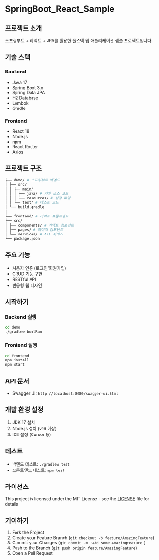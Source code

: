 # SpringBoot_React_Sample

## 프로젝트 소개
스프링부트 + 리액트 + JPA를 활용한 풀스택 웹 애플리케이션 샘플 프로젝트입니다.

## 기술 스택
### Backend
- Java 17
- Spring Boot 3.x
- Spring Data JPA
- H2 Database
- Lombok
- Gradle

### Frontend
- React 18
- Node.js
- npm
- React Router
- Axios

## 프로젝트 구조
```bash
├── demo/ # 스프링부트 백엔드
│ ├── src/
│ │ ├── main/
│ │ │ ├── java/ # 자바 소스 코드
│ │ │ └── resources/ # 설정 파일
│ │ └── test/ # 테스트 코드
│ └── build.gradle
│
└── frontend/ # 리액트 프론트엔드
├── src/
│ ├── components/ # 리액트 컴포넌트
│ ├── pages/ # 페이지 컴포넌트
│ └── services/ # API 서비스
└── package.json
```

## 주요 기능
- 사용자 인증 (로그인/회원가입)
- CRUD 기능 구현
- RESTful API
- 반응형 웹 디자인

## 시작하기

### Backend 실행
```bash
cd demo
./gradlew bootRun
```

### Frontend 실행
```bash
cd frontend
npm install
npm start
```

## API 문서
- Swagger UI: `http://localhost:8080/swagger-ui.html`

## 개발 환경 설정
1. JDK 17 설치
2. Node.js 설치 (v16 이상)
3. IDE 설정 (Cursor 등)

## 테스트
- 백엔드 테스트: `./gradlew test`
- 프론트엔드 테스트: `npm test`

## 라이선스
This project is licensed under the MIT License - see the [LICENSE](LICENSE) file for details

## 기여하기
1. Fork the Project
2. Create your Feature Branch (`git checkout -b feature/AmazingFeature`)
3. Commit your Changes (`git commit -m 'Add some AmazingFeature'`)
4. Push to the Branch (`git push origin feature/AmazingFeature`)
5. Open a Pull Request
